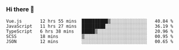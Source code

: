 ### Hi there 👋

<!--
**xin-code/Xin-code** is a ✨ _special_ ✨ repository because its `README.md` (this file) appears on your GitHub profile.

Here are some ideas to get you started:
<!--START_SECTION:waka-->
```text
Vue.js       12 hrs 55 mins  ██████████▒░░░░░░░░░░░░░░   40.84 % 
JavaScript   11 hrs 27 mins  █████████░░░░░░░░░░░░░░░░   36.19 % 
TypeScript   6 hrs 38 mins   █████▒░░░░░░░░░░░░░░░░░░░   20.96 % 
SCSS         18 mins         ▒░░░░░░░░░░░░░░░░░░░░░░░░   00.95 % 
JSON         12 mins         ░░░░░░░░░░░░░░░░░░░░░░░░░   00.65 % 
```
<!--END_SECTION:waka-->
